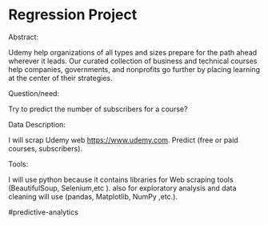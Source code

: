 # Regression Project 



Abstract:

Udemy help organizations of all types and sizes prepare for the path ahead wherever it leads. Our curated collection of business and technical courses help companies, governments, and nonprofits go further by placing learning at the center of their strategies.

Question/need:

Try to predict the number of subscribers for a course? 

Data Description:

I will scrap Udemy web https://www.udemy.com. 
Predict (free or paid courses, subscribers).

Tools:

I will use python because it contains libraries for Web scraping tools (BeautifulSoup, Selenium,etc ). also for exploratory analysis and data cleaning will use (pandas, Matplotlib, NumPy ,etc.).



#predictive-analytics
